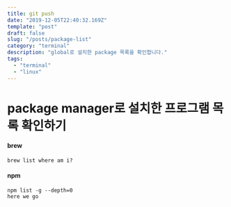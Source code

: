 ```yaml
---
title: git push 
date: "2019-12-05T22:40:32.169Z"
template: "post"
draft: false
slug: "/posts/package-list"
category: "terminal"
description: "global로 설치한 package 목록을 확인합니다."
tags:
  - "terminal"
  - "linux"
---
```


# package manager로 설치한 프로그램 목록 확인하기

#### brew
```
brew list where am i?
```

#### npm
```
npm list -g --depth=0    
here we go
```
